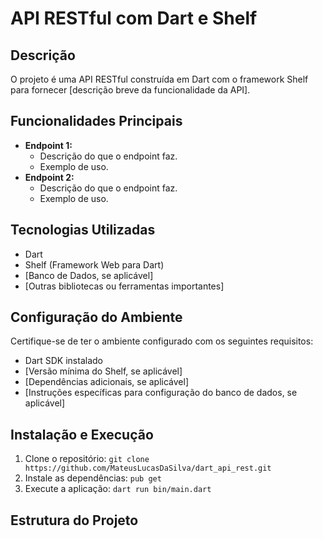 # API RESTful com Dart e Shelf

## Descrição

O projeto é uma API RESTful construída em Dart com o framework Shelf para fornecer [descrição breve da funcionalidade da API].

## Funcionalidades Principais

- **Endpoint 1:**
  - Descrição do que o endpoint faz.
  - Exemplo de uso.
- **Endpoint 2:**
  - Descrição do que o endpoint faz.
  - Exemplo de uso.

## Tecnologias Utilizadas

- Dart
- Shelf (Framework Web para Dart)
- [Banco de Dados, se aplicável]
- [Outras bibliotecas ou ferramentas importantes]

## Configuração do Ambiente

Certifique-se de ter o ambiente configurado com os seguintes requisitos:

- Dart SDK instalado
- [Versão mínima do Shelf, se aplicável]
- [Dependências adicionais, se aplicável]
- [Instruções específicas para configuração do banco de dados, se aplicável]

## Instalação e Execução

1. Clone o repositório: `git clone https://github.com/MateusLucasDaSilva/dart_api_rest.git`
3. Instale as dependências: `pub get`
4. Execute a aplicação: `dart run bin/main.dart`

## Estrutura do Projeto

